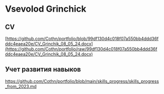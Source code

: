 # Vsevolod Grinchick

## CV
[https://github.com/Cothn/portfolio/blob/99df130d4c018f07a550bb4ddd36fddc4eaea20e/CV_Grinchik_08_05_24.docx](https://github.com/Cothn/portfolio/raw/99df130d4c018f07a550bb4ddd36fddc4eaea20e/CV_Grinchik_08_05_24.docx)

## Учет развития навыков
https://github.com/Cothn/portfolio/blob/main/skills_progress/skills_progress_from_2023.md
